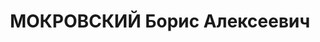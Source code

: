 ---
title: МОКРОВСКИЙ Борис Алексеевич
description: (1902 - 1985) - основатель Шуйского комсомола
---
